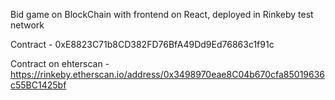 Bid game on BlockChain with frontend on React, deployed in Rinkeby test network

Contract - 0xE8823C71b8CD382FD76BfA49Dd9Ed76863c1f91c

Contract on ehterscan - https://rinkeby.etherscan.io/address/0x3498970eae8C04b670cfa85019636c55BC1425bf
